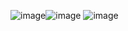 ![image](https://github.com/user-attachments/assets/80148367-31ba-4794-a1ee-a373a1468c1d)![image](https://github.com/user-attachments/assets/55d2ac34-fa93-4e39-b581-23259f02e436)
![image](https://github.com/user-attachments/assets/0917eb6d-5b14-458a-bb97-7171f4e186b9)
